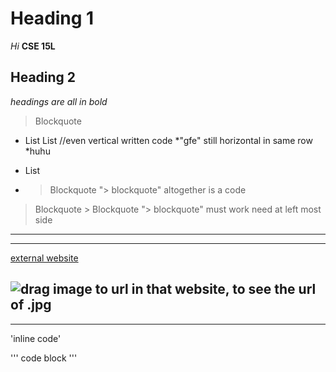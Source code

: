 # Heading 1

*Hi*
**CSE 15L**

## Heading 2

*headings are all in bold*

> Blockquote
* List
List //even vertical written code *"gfe"   still horizontal in same row *huhu
- List
- > Blockquote	 "> blockquote" altogether is a code
> Blockquote  > Blockquote   "> blockquote" must work need at left most side



---
***
[external website](https://www.planetware.com/pictures/france-f.htm)

![drag image to url in that website, to see the url of .jpg](https://www.planetware.com/wpimages/2020/02/france-in-pictures-beautiful-places-to-photograph-eiffel-tower.jpg)
---
***

'inline code'

'''
code block
'''

